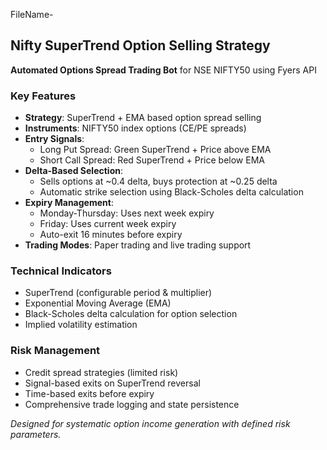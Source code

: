 FileName- 
## Nifty SuperTrend Option Selling Strategy

**Automated Options Spread Trading Bot** for NSE NIFTY50 using Fyers API

### Key Features
- **Strategy**: SuperTrend + EMA based option spread selling
- **Instruments**: NIFTY50 index options (CE/PE spreads)
- **Entry Signals**: 
  - Long Put Spread: Green SuperTrend + Price above EMA
  - Short Call Spread: Red SuperTrend + Price below EMA
- **Delta-Based Selection**: 
  - Sells options at ~0.4 delta, buys protection at ~0.25 delta
  - Automatic strike selection using Black-Scholes delta calculation
- **Expiry Management**: 
  - Monday-Thursday: Uses next week expiry
  - Friday: Uses current week expiry
  - Auto-exit 16 minutes before expiry
- **Trading Modes**: Paper trading and live trading support

### Technical Indicators
- SuperTrend (configurable period & multiplier)
- Exponential Moving Average (EMA)
- Black-Scholes delta calculation for option selection
- Implied volatility estimation

### Risk Management
- Credit spread strategies (limited risk)
- Signal-based exits on SuperTrend reversal
- Time-based exits before expiry
- Comprehensive trade logging and state persistence

*Designed for systematic option income generation with defined risk parameters.*
